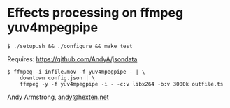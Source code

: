 # Effects processing on ffmpeg yuv4mpegpipe

```shell
$ ./setup.sh && ./configure && make test
```

Requires: https://github.com/AndyA/jsondata

```shell
$ ffmpeg -i infile.mov -f yuv4mpegpipe - | \
    downtown config.json | \
    ffmpeg -y -f yuv4mpegpipe -i - -c:v libx264 -b:v 3000k outfile.ts
```

Andy Armstrong, andy@hexten.net
